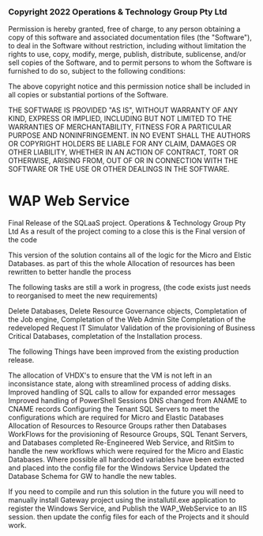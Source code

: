 ### Copyright 2022 Operations & Technology Group Pty Ltd

Permission is hereby granted, free of charge, to any person obtaining a copy of this software and associated documentation files (the "Software"), to deal in the Software without restriction, including without limitation the rights to use, copy, modify, merge, publish, distribute, sublicense, and/or sell copies of the Software, and to permit persons to whom the Software is furnished to do so, subject to the following conditions:

The above copyright notice and this permission notice shall be included in all copies or substantial portions of the Software.

THE SOFTWARE IS PROVIDED "AS IS", WITHOUT WARRANTY OF ANY KIND, EXPRESS OR IMPLIED, INCLUDING BUT NOT LIMITED TO THE WARRANTIES OF MERCHANTABILITY, FITNESS FOR A PARTICULAR PURPOSE AND NONINFRINGEMENT. IN NO EVENT SHALL THE AUTHORS OR COPYRIGHT HOLDERS BE LIABLE FOR ANY CLAIM, DAMAGES OR OTHER LIABILITY, WHETHER IN AN ACTION OF CONTRACT, TORT OR OTHERWISE, ARISING FROM, OUT OF OR IN CONNECTION WITH THE SOFTWARE OR THE USE OR OTHER DEALINGS IN THE SOFTWARE.

# WAP Web Service
Final Release of the SQLaaS project. Operations & Technology Group Pty Ltd
As a result of the project coming to a close this is the Final version of the code

This version of the solution contains all of the logic for the Micro and Elstic Databases. as part of this the whole Allocation of resources has been rewritten to better handle the process

The following tasks are still a work in progress, (the code exists just needs to reorganised to meet the new requirements)

Delete Databases,
Delete Resource Governance objects,
Completation of the Job engine,
Completation of the Web Admin Site
Completation of the redeveloped Request IT Simulator
Validation of the provisioning of Business Critical Databases,
completation of the Installation process.

The following Things have been improved from the existing production release.

The allocation of VHDX's to ensure that the VM is not left in an inconsistance state, along with streamlined process of adding disks.
Improved handling of SQL calls to allow for expanded error messages
Improved handling of PowerShell Sessions
DNS changed from ANAME to CNAME records
Configuring the Tenant SQL Servers to meet the configurations which are required for Micro and Elastic Databases
Allocation of Resources to Resource Groups rather then Databases
WorkFlows for the provisioning of Resource Groups, SQL Tenant Servers, and Databases completed
Re-Engineered Web Service, and RitSim to handle the new workflows which were required for the Micro and Elastic Databases.
Where possible all hardcoded variables have been extracted and placed into the config file for the Windows Service
Updated the Database Schema for GW to handle the new tables.

If you need to compile and run this solution in the future you will need to manually install Gateway project using the installutil.exe application to register the Windows Service, and Publish the WAP_WebService to an IIS session. then update the config files for each of the Projects and it should work.
